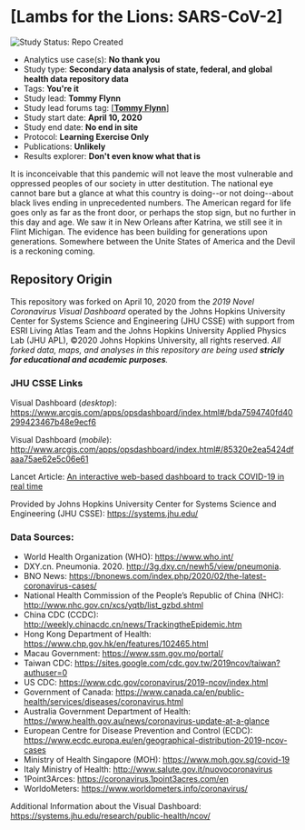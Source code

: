 [Lambs for the Lions: SARS-CoV-2]
=================================

<img src="https://img.shields.io/badge/Study%20Status-Repo%20Created-lightgray.svg" alt="Study Status: Repo Created">

- Analytics use case(s): **No thank you**
- Study type: **Secondary data analysis of state, federal, and global health data repository data**
- Tags: **You're it**
- Study lead: **Tommy Flynn**
- Study lead forums tag: [[**Tommy Flynn**]](https://github.com/tommyflynn)
- Study start date: **April 10, 2020**
- Study end date: **No end in site**
- Protocol: **Learning Exercise Only**
- Publications: **Unlikely**
- Results explorer: **Don't even know what that is**

It is inconceivable that this pandemic will not leave the most vulnerable and oppressed peoples of our society in utter destitution. The national eye cannot bare but a glance at what this country is doing--or not doing--about black lives ending in unprecedented numbers. The American regard for life goes only as far as the front door, or perhaps the stop sign, but no further in this day and age. We saw it in New Orleans after Katrina, we still see it in Flint Michigan. The evidence has been building for generations upon generations. Somewhere between the Unite States of America and the Devil is a reckoning coming.

## Repository Origin
This repository was forked on April 10, 2020 from the _2019 Novel Coronavirus Visual Dashboard_ operated by the Johns Hopkins University Center for Systems Science and Engineering (JHU CSSE) with support from ESRI Living Atlas Team and the Johns Hopkins University Applied Physics Lab (JHU APL), ©2020 Johns Hopkins University, all rights reserved.
_All forked data, maps, and analyses in this repository are being used **stricly for educational and academic purposes**._

### JHU CSSE Links
Visual Dashboard (_desktop_):
https://www.arcgis.com/apps/opsdashboard/index.html#/bda7594740fd40299423467b48e9ecf6

Visual Dashboard (_mobile_):
http://www.arcgis.com/apps/opsdashboard/index.html#/85320e2ea5424dfaaa75ae62e5c06e61

Lancet Article:
[An interactive web-based dashboard to track COVID-19 in real time](https://doi.org/10.1016/S1473-3099(20)30120-1)

Provided by Johns Hopkins University Center for Systems Science and Engineering (JHU CSSE):
https://systems.jhu.edu/

### Data Sources:
* World Health Organization (WHO): https://www.who.int/ 
* DXY.cn. Pneumonia. 2020. http://3g.dxy.cn/newh5/view/pneumonia.  
* BNO News: https://bnonews.com/index.php/2020/02/the-latest-coronavirus-cases/  
* National Health Commission of the People’s Republic of China (NHC): 
 http://www.nhc.gov.cn/xcs/yqtb/list_gzbd.shtml 
* China CDC (CCDC): http://weekly.chinacdc.cn/news/TrackingtheEpidemic.htm 
* Hong Kong Department of Health: https://www.chp.gov.hk/en/features/102465.html 
* Macau Government: https://www.ssm.gov.mo/portal/ 
* Taiwan CDC: https://sites.google.com/cdc.gov.tw/2019ncov/taiwan?authuser=0 
* US CDC: https://www.cdc.gov/coronavirus/2019-ncov/index.html 
* Government of Canada: https://www.canada.ca/en/public-health/services/diseases/coronavirus.html 
* Australia Government Department of Health: https://www.health.gov.au/news/coronavirus-update-at-a-glance 
* European Centre for Disease Prevention and Control (ECDC): https://www.ecdc.europa.eu/en/geographical-distribution-2019-ncov-cases 
* Ministry of Health Singapore (MOH): https://www.moh.gov.sg/covid-19
* Italy Ministry of Health: http://www.salute.gov.it/nuovocoronavirus
* 1Point3Arces: https://coronavirus.1point3acres.com/en
* WorldoMeters: https://www.worldometers.info/coronavirus/


Additional Information about the Visual Dashboard:
https://systems.jhu.edu/research/public-health/ncov/


